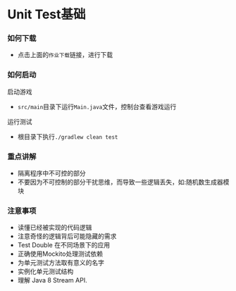 # Unit Test基础

### 如何下载 
- 点击上面的`作业下载`链接，进行下载

### 如何启动

启动游戏
- `src/main`目录下运行`Main.java`文件，控制台查看游戏运行

运行测试
- 根目录下执行`./gradlew clean test`

### 重点讲解
- 隔离程序中不可控的部分
- 不要因为不可控制的部分干扰思维，而导致一些逻辑丢失，如:随机数生成器模块


### 注意事项


- 读懂已经被实现的代码逻辑
- 注意奇怪的逻辑背后可能隐藏的需求
- Test Double 在不同场景下的应用
- 正确使用Mockito处理测试依赖
- 为单元测试方法取有意义的名字
- 实例化单元测试结构
- 理解 Java 8 Stream API.